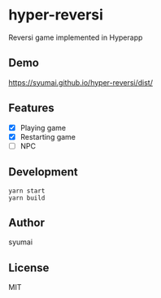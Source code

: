 # hyper-reversi

Reversi game implemented in Hyperapp

## Demo

https://syumai.github.io/hyper-reversi/dist/

## Features

- [x] Playing game
- [x] Restarting game
- [ ] NPC

## Development

```
yarn start
yarn build
```

## Author

syumai

## License

MIT
